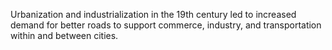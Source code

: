 Urbanization and industrialization in the 19th century led to increased demand for better roads to support commerce, industry, and transportation within and between cities.
